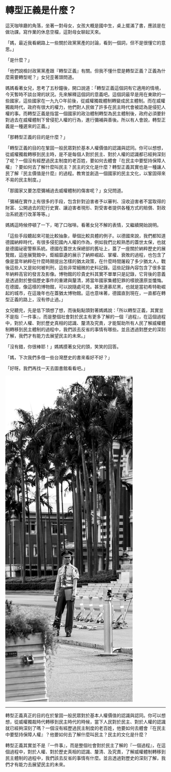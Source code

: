 # 轉型正義是什麼？

這天咖啡廳的角落，坐著一對母女，女孩大概是國中生，桌上擺滿了書，應該是在做功課。寫作業的休息空檔，這對母女聊起天來。

「媽，最近我看網路上一些關於政黨黨產的討論，看到一個詞，但不是很懂它的意思。」

「是什麼？」

「他們說檢討政黨黨產跟『轉型正義』有關。但我不懂什麼是轉型正義？正義為什麼需要轉型呢？」女兒歪著頭問道。

媽媽看著女兒，思考了五秒鐘後，開口說道：「轉型正義這個詞有它適用的情境，今天暫時不談台灣的狀況。先來解釋這個詞的意義吧。這個詞最早是用在東歐的一些國家，這些國家在一九九○年前後，從威權獨裁體制轉變成民主體制。而在威權獨裁時代，政府有很大的權力，他們對人民做了許多在民主時代會被認為是侵犯人權的事。而轉型正義是指當一個國家的政治體制轉型為民主體制後，政府必須要針對過去在威權體制下曾侵犯人權的行為，進行彌補與善後。所以有人會說，轉型正義是一種遲來的正義。」

「那轉型正義的目的是什麼？」

「轉型正義的目的在鞏固一般民眾對於基本人權價值的認識與認同。你可以想想，從威權獨裁轉移到民主時，是不是每個人對於民主、對於人權的認識都已經夠深刻了呢？一個沒有經歷過民主制度的老百姓，要如何去體會『在民主中要堅持保障人權』？要如何去了解什麼叫民主？民主的文化是什麼？轉型正義其實也是一種讓人民了解『民主價值是什麼』的過程。教育並創造一個國家的民主文化，以鞏固得來不易的民主制度。」

「那國家又要怎麼彌補過去威權體制的傷害呢？」女兒問道。

「彌補在實作上有很多的手段，包含針對迫害者予以審判、沒收迫害者不當取得的財富、公開過去的犯行史實、讓迫害者現形、對受害者提供各種方式的賠償、對政治系統進行改革等等。」

媽媽這時候停頓了一下，喝了口咖啡。看著女兒不解的表情，又繼續開始說明。

「這些手段聽起來可能比較抽象，舉個比較具體的例子。以德國來說，我們都知道德國納粹時代，有很多侵犯國內人權的作為，例如我們比較熟悉的蓋世太保，也就是德國祕密警察系統。德國在蓋世太保總部的舊址上，蓋了一座關於納粹歷史的展覽館，這座展覽館中，鉅細靡遺的展示了納粹崛起、掌權、衰敗的過程，也包含了像是當年納粹在什麼時期提出怎樣的猶太政策，在什麼時間屠殺了多少猶太人，戰後這些人又是如何被判刑，這些非常細微的史料記錄。這些記錄內容包含了很多當年納粹高官的發言及影像。博物館的珍貴史料其實不單單只是記錄，它背後的意義是透過對於整個歷史事件的重建與釐清，將當年國家集體犯罪的樣貌還原並懺悔。在德國，像這樣的博物館，可以說隨處可見。甚至連慕尼黑，也就是當初希特勒崛起的城市，在這幾年也在蓋猶太博物館。這也意味著，德國直到現在，一直都在轉型正義的路上，沒有停止過。」

女兒聽完，先是低下頭想了想，而後點點頭對著媽媽說：「所以轉型正義，其實並不是指『一件事』，而是整個社會對於民主有更多了解的一個『過程』，在這個過程中，對於人權、對於歷史真相的認識、釐清及究責，才能幫助所有人民了解威權體制轉移到民主體制的過程中，我們該去反省的事情有哪些。並且透過對歷史的深刻了解，我們才有能力去展望民主的未來。」

「沒有錯，你很棒耶！」媽媽摸著女兒的頭，笑笑的回答。

「媽，下次我們多借一些台灣歷史的書來看好不好？」

「好呀。我們再找一天去圖書館看看吧。」

![轉型正義是什麼？](11-0.jpg "轉型正義是什麼？")

-----

轉型正義真正的目的在於鞏固一般民眾對於基本人權價值的認識與認同。你可以想想，從威權獨裁時代轉移到民主時代的時候，當下人民對於民主、對於人權的認識就已經夠深刻了嗎？一個沒有經歷過民主制度的老百姓，他要如何去體會『在民主中要堅持保障人權』？他要如何去了解什麼叫民主？民主的文化是什麼？

轉型正義其實並不是『一件事』，而是整個社會對於民主了解的『一個過程』，在這個過程中，對於人權、對於歷史真相的認識、釐清、及究責，了解威權體制轉移到民主體制的過程中，我們該去反省的事情有什麼。並且透過對歷史的深刻了解，我們才有能力去展望民主的未來。
